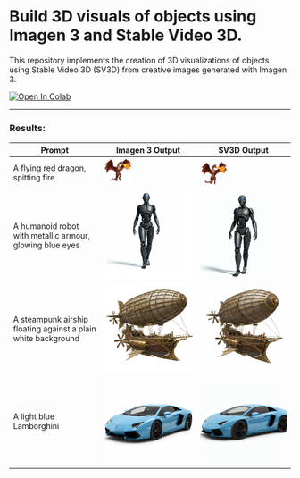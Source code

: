 # Build 3D visuals of objects using Imagen 3 and Stable Video 3D.
This repository implements the creation of 3D visualizations of objects using Stable Video 3D (SV3D) from creative images generated with Imagen 3.

<a target="_blank" href="https://colab.research.google.com/github/NSTiwari/3D-Objects-with-Imagen3-SV3D/blob/main/Create_3D_Objects_with_Imagen3_SV3D.ipynb">
  <img src="https://colab.research.google.com/assets/colab-badge.svg" alt="Open In Colab"/>
</a>

----

### Results:

| Prompt        | Imagen 3 Output       | SV3D Output         |
|--------------|----------------------|----------------------|
| A flying red dragon, spitting fire | <img src="assets/dragon.jpg" width="50" height="50"> | <img src="assets/dragon.gif" width="50" height="50"> |
| A humanoid robot with metallic armour, glowing blue eyes | ![Imagen 3 Output](assets/robot.png) | ![SV3D Output](assets/robot.gif) |
| A steampunk airship floating against a plain white background | ![Imagen 3 Output](assets/airship.png) | ![SV3D Output](assets/airship.gif) |
| A light blue Lamborghini| ![Imagen 3 Output](assets/car.png) | ![SV3D Output](assets/car.gif) |


